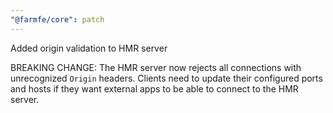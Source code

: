 ```yaml
---
"@farmfe/core": patch
---
```


Added origin validation to HMR server

BREAKING CHANGE: The HMR server now rejects all connections with unrecognized `Origin` headers. Clients need to update their configured ports and hosts if they want external apps to be able to connect to the HMR server.
